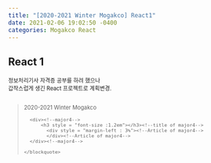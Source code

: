 ```yaml
---
title: "[2020-2021 Winter Mogakco] React1"
date: 2021-02-06 19:02:50 -0400
categories: Mogakco React
---
```

## React 1


<div style = "font-size : 0.8em"><!--biggest-->
   정보처리기사 자격증 공부를 하려 했으나<br/>
   갑작스럽게 생긴 React 프로젝트로 계획변경.<br/><br/>
  <div><!--<blockquote-->
    <blockquote>
      2020-2021 Winter Mogakco<br/>

      <div><!--major4-->
          <h3 style = "font-size :1.2em"></h3><!--title of major4-->
            <div style = "margin-left : 3%"><!--Article of major4-->
            </div><!--Article of major4-->
      </div><!--major4-->

    </blockquote>
  </div><!--<blockquote-->
</div><!--biggest-->
